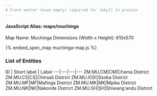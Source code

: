 ```yaml
---
# Front matter (even empty) required for Jekyll to process
---
```


#### JavaScript Alias: maps/muchinga

Map Name: Muchinga
Dimensions (Width x Height): 610x570



{% embed_spec_map muchinga-map.js %}

### List of Entities

ID | Short label | Label
---|---|---|---
ZM.MU.CM|CM|Chama District
ZM.MU.CS|CS|Chinsali District
ZM.MU.IO|IO|Isoka District
ZM.MU.MF|MF|Mafinga District
ZM.MU.MK|MK|Mpika District
ZM.MU.NK|NK|Nakonde District
ZM.MU.SH|SH|Shiwang'andu District